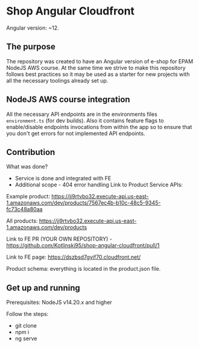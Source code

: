 # Shop Angular Cloudfront

Angular version: ~12.

## The purpose

The repository was created to have an Angular version of e-shop for EPAM NodeJS AWS course. At the same time we strive to make this repository follows best practices so it may be used as a starter for new projects with all the necessary toolings already set up.

## NodeJS AWS course integration

All the necessary API endpoints are in the environments files `environment.ts` (for dev builds). Also it contains feature flags to enable/disable endpoints invocations from within the app so to ensure that you don't get errors for not implemented API endpoints.

## Contribution

What was done?

- Service is done and integrated with FE
- Additional scope - 404 error handling
  Link to Product Service APIs:

Example product: https://jj9rtvbo32.execute-api.us-east-1.amazonaws.com/dev/products/7567ec4b-b10c-48c5-9345-fc73c48a80aa

All products: https://jj9rtvbo32.execute-api.us-east-1.amazonaws.com/dev/products

Link to FE PR (YOUR OWN REPOSITORY) - https://github.com/Kotlinski95/shop-angular-cloudfront/pull/1

Link to FE page: https://dszbsd7gyif70.cloudfront.net/

Product schema: everything is located in the product.json file.

## Get up and running

Prerequisites: NodeJS v14.20.x and higher

Follow the steps:

- git clone
- npm i
- ng serve
